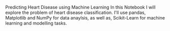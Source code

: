 Predicting Heart Disease using Machine Learning
In this Notebook I will explore the problem of heart disease classification. I'll use pandas, Matplotlib and NumPy for data anaylsis, as well as, Scikit-Learn for machine learning and modelling tasks.
